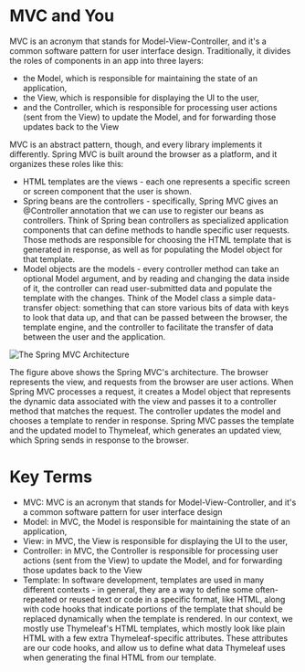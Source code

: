 # MVC and You

MVC is an acronym that stands for Model-View-Controller, and it's a common software pattern for user interface design. Traditionally, it divides the roles of components in an app into three layers:

* the Model, which is responsible for maintaining the state of an application,
* the View, which is responsible for displaying the UI to the user,
* and the Controller, which is responsible for processing user actions (sent from the View) to update the Model, and for forwarding those updates back to the View


MVC is an abstract pattern, though, and every library implements it differently. Spring MVC is built around the browser as a platform, and it organizes these roles like this:

* HTML templates are the views - each one represents a specific screen or screen component that the user is shown.
* Spring beans are the controllers - specifically, Spring MVC gives an @Controller annotation that we can use to register our beans as controllers. Think of Spring bean controllers as specialized application components that can define methods to handle specific user requests. Those methods are responsible for choosing the HTML template that is generated in response, as well as for populating the Model object for that template.
* Model objects are the models - every controller method can take an optional Model argument, and by reading and changing the data inside of it, the controller can read user-submitted data and populate the template with the changes. Think of the Model class a simple data-transfer object: something that can store various bits of data with keys to look that data up, and that can be passed between the browser, the template engine, and the controller to facilitate the transfer of data between the user and the application.

![The Spring MVC Architecture](https://user-images.githubusercontent.com/77028341/219850637-ac0e09d6-2c0f-4239-a29e-79f9f7332d3e.png)

The figure above shows the Spring MVC's architecture. The browser represents the view, and requests from the browser are user actions. When Spring MVC processes a request, it creates a Model object that represents the dynamic data associated with the view and passes it to a controller method that matches the request. The controller updates the model and chooses a template to render in response. Spring MVC passes the template and the updated model to Thymeleaf, which generates an updated view, which Spring sends in response to the browser.

# Key Terms
* MVC: MVC is an acronym that stands for Model-View-Controller, and it's a common software pattern for user interface design
* Model: in MVC, the Model is responsible for maintaining the state of an application,
* View: in MVC, the View is responsible for displaying the UI to the user,
* Controller: in MVC, the Controller is responsible for processing user actions (sent from the View) to update the Model, and for forwarding those updates back to the View
* Template: In software development, templates are used in many different contexts - in general, they are a way to define some often-repeated or reused text or code in a specific format, like HTML, along with code hooks that indicate portions of the template that should be replaced dynamically when the template is rendered. In our context, we mostly use Thymeleaf's HTML templates, which mostly look like plain HTML with a few extra Thymeleaf-specific attributes. These attributes are our code hooks, and allow us to define what data Thymeleaf uses when generating the final HTML from our template.
